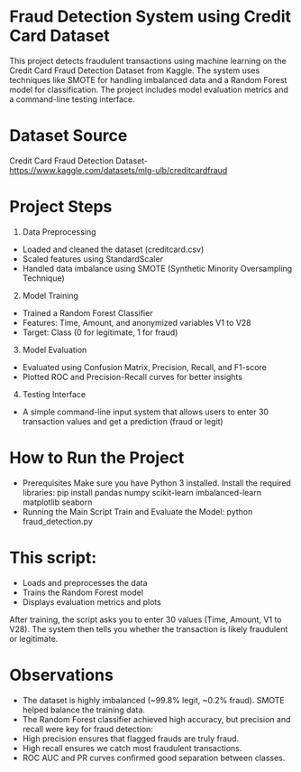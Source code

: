 # Fraud Detection System using Credit Card Dataset
This project detects fraudulent transactions using machine learning on the Credit Card Fraud Detection Dataset from Kaggle. The system uses techniques like SMOTE for handling imbalanced data and a Random Forest model for classification. The project includes model evaluation metrics and a command-line testing interface.

# Dataset Source
Credit Card Fraud Detection Dataset-https://www.kaggle.com/datasets/mlg-ulb/creditcardfraud

# Project Steps
1. Data Preprocessing
- Loaded and cleaned the dataset (creditcard.csv)
- Scaled features using StandardScaler
- Handled data imbalance using SMOTE (Synthetic Minority Oversampling Technique)

2. Model Training
- Trained a Random Forest Classifier
- Features: Time, Amount, and anonymized variables V1 to V28
- Target: Class (0 for legitimate, 1 for fraud)

3. Model Evaluation
- Evaluated using Confusion Matrix, Precision, Recall, and F1-score
- Plotted ROC and Precision-Recall curves for better insights

4. Testing Interface
- A simple command-line input system that allows users to enter 30 transaction values and get a prediction (fraud or legit)

# How to Run the Project
- Prerequisites
Make sure you have Python 3 installed. Install the required libraries:
pip install pandas numpy scikit-learn imbalanced-learn matplotlib seaborn
- Running the Main Script
Train and Evaluate the Model:
python fraud_detection.py
# This script:
- Loads and preprocesses the data
- Trains the Random Forest model
- Displays evaluation metrics and plots

After training, the script asks you to enter 30 values (Time, Amount, V1 to V28). The system then tells you whether the transaction is likely fraudulent or legitimate.

# Observations
- The dataset is highly imbalanced (~99.8% legit, ~0.2% fraud). SMOTE helped balance the training data.
- The Random Forest classifier achieved high accuracy, but precision and recall were key for fraud detection:
- High precision ensures that flagged frauds are truly fraud.
- High recall ensures we catch most fraudulent transactions.
- ROC AUC and PR curves confirmed good separation between classes.

